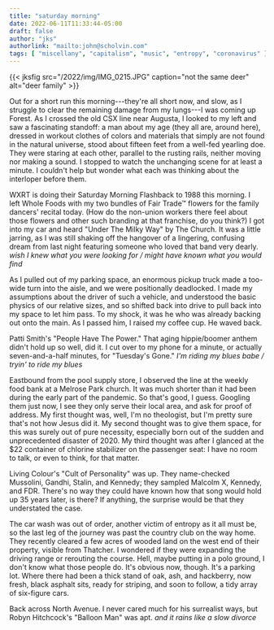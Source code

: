 ```yaml
---
title: "saturday morning"
date: 2022-06-11T11:33:44-05:00
draft: false
author: "jks"
authorlink: "mailto:john@scholvin.com"
tags: [ "miscellany", "capitalism", "music", "entropy", "coronavirus" ]
---
```


{{< jksfig src="/2022/img/IMG_0215.JPG" caption="not the same deer" alt="deer family" >}}

Out for a short run this morning---they're all short now, and slow, as I struggle to clear the remaining damage from my lungs---I was coming up Forest. As I crossed the old CSX line near Augusta, I looked to my left and saw a fascinating standoff: a man about my age (they all are, around here), dressed in workout clothes of colors and materials that simply are not found in the natural universe, stood about fifteen feet from a well-fed yearling doe. They were staring at each other, parallel to the rusting rails, neither moving nor making a sound. I stopped to watch the unchanging scene for at least a minute. I couldn't help but wonder what each was thinking about the interloper before them.

WXRT is doing their Saturday Morning Flashback to 1988 this morning. I left Whole Foods with my two bundles of Fair Trade&trade; flowers for the family dancers' recital today. (How do the non-union workers there feel about those flowers and other such branding at that franchise, do you think?) I got into my car and heard "Under The Milky Way" by The Church. It was a little jarring, as I was still shaking off the hangover of a lingering, confusing dream from last night featuring someone who loved that band very dearly. _wish I knew what you were looking for / might have known what you would find_

As I pulled out of my parking space, an enormous pickup truck made a too-wide turn into the aisle, and we were positionally deadlocked. I made my assumptions about the driver of such a vehicle, and understood the basic physics of our relative sizes, and so shifted back into drive to pull back into my space to let him pass. To my shock, it was he who was already backing out onto the main. As I passed him, I raised my coffee cup. He waved back.

Patti Smith's "People Have The Power." That aging hippie/boomer anthem didn't hold up so well, did it. I cut over to my phone for a minute, or actually seven-and-a-half minutes, for "Tuesday's Gone." _I'm riding my blues babe / tryin' to ride my blues_

Eastbound from the pool supply store, I observed the line at the weekly food bank at a Melrose Park church. It was much shorter than it had been during the early part of the pandemic. So that's good, I guess. Googling them just now, I see they only serve their local area, and ask for proof of address. My first thought was, well, I'm no theologist, but I'm pretty sure that's not how Jesus did it. My second thought was to give them space, for this was surely out of pure necessity, especially born out of the sudden and unprecedented disaster of 2020. My third thought was after I glanced at the $22 container of chlorine stabilizer on the passenger seat: I have no room to talk, or even to think, for that matter.

Living Colour's "Cult of Personality" was up. They name-checked Mussolini, Gandhi, Stalin, and Kennedy; they sampled Malcolm X, Kennedy, and FDR. There's no way they could have known how that song would hold up 35 years later, is there? If anything, the surprise would be that they understated the case.

The car wash was out of order, another victim of entropy as it all must be, so the last leg of the journey was past the country club on the way home. They recently cleared a few acres of wooded land on the west end of their property, visible from Thatcher. I wondered if they were expanding the driving range or rerouting the course. Hell, maybe putting in a polo ground, I don't know what those people do. It's obvious now, though. It's a parking lot. Where there had been a thick stand of oak, ash, and hackberry, now fresh, black asphalt sits, ready for striping, and soon to follow, a tidy array of six-figure cars.

Back across North Avenue. I never cared much for his surrealist ways, but Robyn Hitchcock's "Balloon Man" was apt. _and it rains like a slow divorce_

